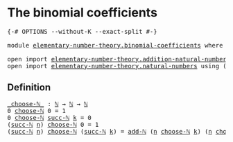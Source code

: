 # The binomial coefficients

<pre class="Agda"><a id="38" class="Symbol">{-#</a> <a id="42" class="Keyword">OPTIONS</a> <a id="50" class="Pragma">--without-K</a> <a id="62" class="Pragma">--exact-split</a> <a id="76" class="Symbol">#-}</a>

<a id="81" class="Keyword">module</a> <a id="88" href="elementary-number-theory.binomial-coefficients.html" class="Module">elementary-number-theory.binomial-coefficients</a> <a id="135" class="Keyword">where</a>

<a id="142" class="Keyword">open</a> <a id="147" class="Keyword">import</a> <a id="154" href="elementary-number-theory.addition-natural-numbers.html" class="Module">elementary-number-theory.addition-natural-numbers</a> <a id="204" class="Keyword">using</a> <a id="210" class="Symbol">(</a><a id="211" href="elementary-number-theory.addition-natural-numbers.html#988" class="Function">add-ℕ</a><a id="216" class="Symbol">)</a>
<a id="218" class="Keyword">open</a> <a id="223" class="Keyword">import</a> <a id="230" href="elementary-number-theory.natural-numbers.html" class="Module">elementary-number-theory.natural-numbers</a> <a id="271" class="Keyword">using</a> <a id="277" class="Symbol">(</a><a id="278" href="elementary-number-theory.natural-numbers.html#1444" class="Datatype">ℕ</a><a id="279" class="Symbol">;</a> <a id="281" href="elementary-number-theory.natural-numbers.html#1478" class="InductiveConstructor">succ-ℕ</a><a id="287" class="Symbol">)</a>
</pre>
## Definition

<pre class="Agda"><a id="_choose-ℕ_"></a><a id="317" href="elementary-number-theory.binomial-coefficients.html#317" class="Function Operator">_choose-ℕ_</a> <a id="328" class="Symbol">:</a> <a id="330" href="elementary-number-theory.natural-numbers.html#1444" class="Datatype">ℕ</a> <a id="332" class="Symbol">→</a> <a id="334" href="elementary-number-theory.natural-numbers.html#1444" class="Datatype">ℕ</a> <a id="336" class="Symbol">→</a> <a id="338" href="elementary-number-theory.natural-numbers.html#1444" class="Datatype">ℕ</a>
<a id="340" class="Number">0</a> <a id="342" href="elementary-number-theory.binomial-coefficients.html#317" class="Function Operator">choose-ℕ</a> <a id="351" class="Number">0</a> <a id="353" class="Symbol">=</a> <a id="355" class="Number">1</a>
<a id="357" class="Number">0</a> <a id="359" href="elementary-number-theory.binomial-coefficients.html#317" class="Function Operator">choose-ℕ</a> <a id="368" href="elementary-number-theory.natural-numbers.html#1478" class="InductiveConstructor">succ-ℕ</a> <a id="375" href="elementary-number-theory.binomial-coefficients.html#375" class="Bound">k</a> <a id="377" class="Symbol">=</a> <a id="379" class="Number">0</a>
<a id="381" class="Symbol">(</a><a id="382" href="elementary-number-theory.natural-numbers.html#1478" class="InductiveConstructor">succ-ℕ</a> <a id="389" href="elementary-number-theory.binomial-coefficients.html#389" class="Bound">n</a><a id="390" class="Symbol">)</a> <a id="392" href="elementary-number-theory.binomial-coefficients.html#317" class="Function Operator">choose-ℕ</a> <a id="401" class="Number">0</a> <a id="403" class="Symbol">=</a> <a id="405" class="Number">1</a>
<a id="407" class="Symbol">(</a><a id="408" href="elementary-number-theory.natural-numbers.html#1478" class="InductiveConstructor">succ-ℕ</a> <a id="415" href="elementary-number-theory.binomial-coefficients.html#415" class="Bound">n</a><a id="416" class="Symbol">)</a> <a id="418" href="elementary-number-theory.binomial-coefficients.html#317" class="Function Operator">choose-ℕ</a> <a id="427" class="Symbol">(</a><a id="428" href="elementary-number-theory.natural-numbers.html#1478" class="InductiveConstructor">succ-ℕ</a> <a id="435" href="elementary-number-theory.binomial-coefficients.html#435" class="Bound">k</a><a id="436" class="Symbol">)</a> <a id="438" class="Symbol">=</a> <a id="440" href="elementary-number-theory.addition-natural-numbers.html#988" class="Function">add-ℕ</a> <a id="446" class="Symbol">(</a><a id="447" href="elementary-number-theory.binomial-coefficients.html#415" class="Bound">n</a> <a id="449" href="elementary-number-theory.binomial-coefficients.html#317" class="Function Operator">choose-ℕ</a> <a id="458" href="elementary-number-theory.binomial-coefficients.html#435" class="Bound">k</a><a id="459" class="Symbol">)</a> <a id="461" class="Symbol">(</a><a id="462" href="elementary-number-theory.binomial-coefficients.html#415" class="Bound">n</a> <a id="464" href="elementary-number-theory.binomial-coefficients.html#317" class="Function Operator">choose-ℕ</a> <a id="473" class="Symbol">(</a><a id="474" href="elementary-number-theory.natural-numbers.html#1478" class="InductiveConstructor">succ-ℕ</a> <a id="481" href="elementary-number-theory.binomial-coefficients.html#435" class="Bound">k</a><a id="482" class="Symbol">))</a>
</pre>
